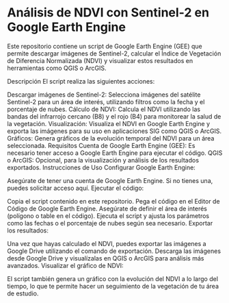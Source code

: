 

<h1>Análisis de NDVI con Sentinel-2 en Google Earth Engine</h1>
Este repositorio contiene un script de Google Earth Engine (GEE) que permite descargar imágenes de Sentinel-2, calcular el Índice de Vegetación de Diferencia Normalizada (NDVI) y visualizar estos resultados en herramientas como QGIS o ArcGIS.

Descripción
El script realiza las siguientes acciones:

Descargar imágenes de Sentinel-2: Selecciona imágenes del satélite Sentinel-2 para un área de interés, utilizando filtros como la fecha y el porcentaje de nubes.
Cálculo de NDVI: Calcula el NDVI utilizando las bandas del infrarrojo cercano (B8) y el rojo (B4) para monitorear la salud de la vegetación.
Visualización: Visualiza el NDVI en Google Earth Engine y exporta las imágenes para su uso en aplicaciones SIG como QGIS o ArcGIS.
Gráficos: Genera gráficos de la evolución temporal del NDVI para un área seleccionada.
Requisitos
Cuenta de Google Earth Engine (GEE): Es necesario tener acceso a Google Earth Engine para ejecutar el código.
QGIS o ArcGIS: Opcional, para la visualización y análisis de los resultados exportados.
Instrucciones de Uso
Configurar Google Earth Engine:

Asegúrate de tener una cuenta de Google Earth Engine. Si no tienes una, puedes solicitar acceso aquí.
Ejecutar el código:

Copia el script contenido en este repositorio.
Pega el código en el Editor de Código de Google Earth Engine.
Asegúrate de definir el área de interés (polígono o table en el código).
Ejecuta el script y ajusta los parámetros como las fechas o el porcentaje de nubes según sea necesario.
Exportar los resultados:

Una vez que hayas calculado el NDVI, puedes exportar las imágenes a Google Drive utilizando el comando de exportación.
Descarga las imágenes desde Google Drive y visualízalas en QGIS o ArcGIS para análisis más avanzados.
Visualizar el gráfico de NDVI:

El script también genera un gráfico con la evolución del NDVI a lo largo del tiempo, lo que te permite hacer un seguimiento de la vegetación de tu área de estudio.
